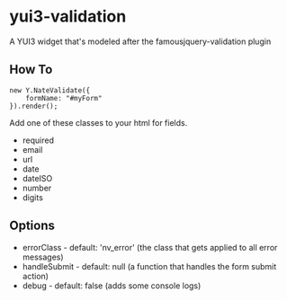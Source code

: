 yui3-validation
===============

A YUI3 widget that's modeled after the famousjquery-validation plugin

How To
------

    new Y.NateValidate({
        formName: "#myForm"
    }).render();

Add one of these classes to your html for fields.
* required
* email
* url
* date
* dateISO
* number
* digits

Options
-------
- errorClass - default: 'nv_error' (the class that gets applied to all error messages)
- handleSubmit - default: null  (a function that handles the form submit action)
- debug - default: false (adds some console logs)
